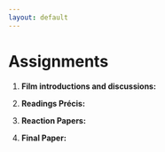 ```yaml
--- 
layout: default
---
```


# Assignments 

1. **Film introductions and discussions:**

2. **Readings Précis:**

3. **Reaction Papers:**

4. **Final Paper:**



